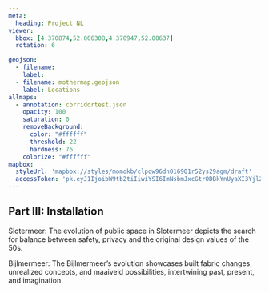 ```yaml
---
meta:
  heading: Project NL
viewer:
  bbox: [4.370874,52.006308,4.370947,52.00637]
  rotation: 6

geojson:
  - filename:
    label:
  - filename: mothermap.geojson
    label: Locations
allmaps:
  - annotation: corridortest.json
    opacity: 100
    saturation: 0
    removeBackground:
      color: "#ffffff"
      threshold: 22
      hardness: 76
    colorize: "#ffffff"
mapbox:
  styleUrl: 'mapbox://styles/momokb/clpqw96dn016901r52ys29agm/draft'
  accessToken: 'pk.eyJ1IjoibW9tb2tiIiwiYSI6ImNsbmJxcGtrODBkYnUyaXI3Yjl2ODR1NTkifQ.OvugAnw_FwWro66sJ7Rl5A'
---
```

## Part III: Installation

Slotermeer: The evolution of public space in Slotermeer depicts the search for balance between safety, privacy and the original design values of the 50s.

Bijlmermeer: The Bijlmermeer’s evolution showcases built fabric changes, unrealized concepts, and maaiveld possibilities, intertwining past, present, and imagination.